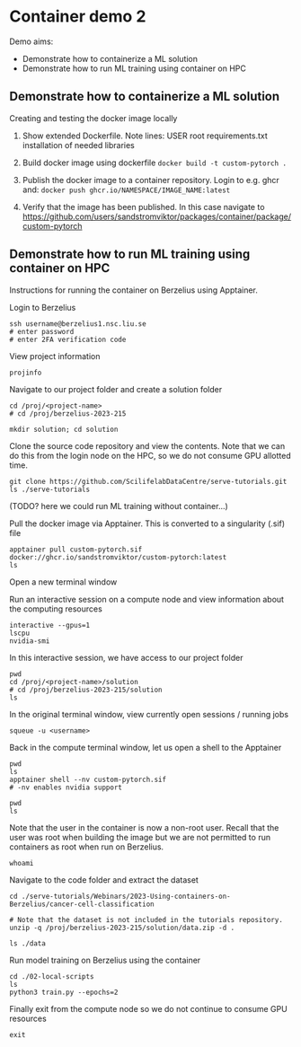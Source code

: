 # Container demo 2

Demo aims:
* Demonstrate how to containerize a ML solution
* Demonstrate how to run ML training using container on HPC


## Demonstrate how to containerize a ML solution

Creating and testing the docker image locally

1. Show extended Dockerfile. Note lines:
    USER root
    requirements.txt
    installation of needed libraries

2. Build docker image using dockerfile
    `docker build -t custom-pytorch .`

3. Publish the docker image to a container repository. Login to e.g. ghcr and:
    `docker push ghcr.io/NAMESPACE/IMAGE_NAME:latest`

4. Verify that the image has been published. In this case navigate to
    https://github.com/users/sandstromviktor/packages/container/package/custom-pytorch


## Demonstrate how to run ML training using container on HPC

Instructions for running the container on Berzelius using Apptainer.

Login to Berzelius
```
ssh username@berzelius1.nsc.liu.se
# enter password
# enter 2FA verification code
```

View project information
```
projinfo
```

Navigate to our project folder and create a solution folder
```
cd /proj/<project-name>
# cd /proj/berzelius-2023-215

mkdir solution; cd solution
```

Clone the source code repository and view the contents.
Note that we can do this from the login node on the HPC, so we do not consume GPU allotted time.
```
git clone https://github.com/ScilifelabDataCentre/serve-tutorials.git
ls ./serve-tutorials
```

(TODO? here we could run ML training without container...)

Pull the docker image via Apptainer. This is converted to a singularity (.sif) file
```
apptainer pull custom-pytorch.sif docker://ghcr.io/sandstromviktor/custom-pytorch:latest
ls
```

Open a new terminal window

Run an interactive session on a compute node and view information about the computing resources
```
interactive --gpus=1
lscpu
nvidia-smi
```

In this interactive session, we have access to our project folder
```
pwd
cd /proj/<project-name>/solution
# cd /proj/berzelius-2023-215/solution
ls
```

In the original terminal window, view currently open sessions / running jobs
```
squeue -u <username>
```

Back in the compute terminal window, let us open a shell to the Apptainer
```
pwd
ls
apptainer shell --nv custom-pytorch.sif
# -nv enables nvidia support

pwd
ls
```

Note that the user in the container is now a non-root user. Recall that the user was root when building the image but we are not permitted to run containers as root when run on Berzelius.
```
whoami
```

Navigate to the code folder and extract the dataset
```
cd ./serve-tutorials/Webinars/2023-Using-containers-on-Berzelius/cancer-cell-classification

# Note that the dataset is not included in the tutorials repository.
unzip -q /proj/berzelius-2023-215/solution/data.zip -d .

ls ./data
```

Run model training on Berzelius using the container
```
cd ./02-local-scripts
ls
python3 train.py --epochs=2
```

Finally exit from the compute node so we do not continue to consume GPU resources
```
exit
```
